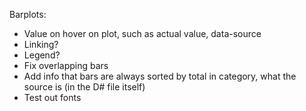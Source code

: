 Barplots:

- Value on hover on plot, such as actual value, data-source
- Linking?
- Legend?
- Fix overlapping bars
- Add info that bars are always sorted by total in category, what the source is (in the D# file itself)
- Test out fonts 
